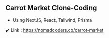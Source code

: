## Carrot Market Clone-Coding

- Using NextJS, React, Tailwind, Prisma

✔️ Link : https://nomadcoders.co/carrot-market
